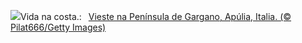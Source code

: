 ![](https://www.bing.com/th?id=OHR.ViesteItaly_PT-BR8163447010_UHD.jpg&w=1000)Vida na costa.:&nbsp;&ensp;[Vieste na Península de Gargano, Apúlia, Italia. (© Pilat666/Getty Images)](https://www.bing.com/th?id=OHR.ViesteItaly_PT-BR8163447010_UHD.jpg)
<br><br/>
